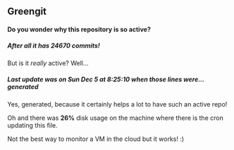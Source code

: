 ## Greengit

#### Do you wonder why this repository is so active?

##### After all it has 24670 commits!

But is it *really* active? Well...

##### Last update was on Sun Dec 5 at 8:25:10 when those lines were... generated

Yes, generated, because it certainly helps a lot to have such an active repo!

Oh and there was **26%** disk usage on the machine
where there is the cron updating this file.

Not the best way to monitor a VM in the cloud but it works! :)

